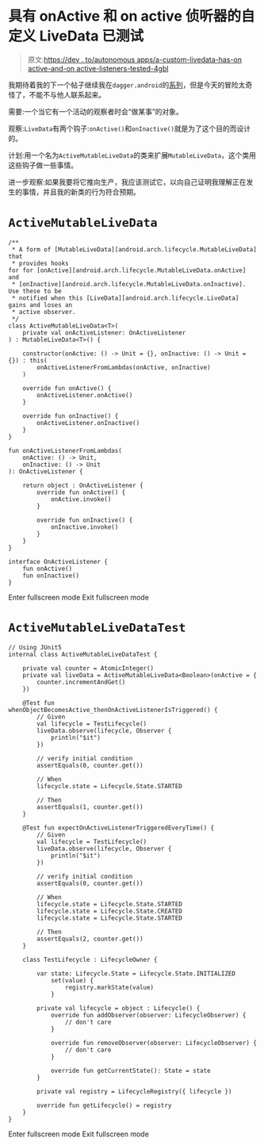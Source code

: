 # 具有 onActive 和 on active 侦听器的自定义 LiveData 已测试

> 原文:[https://dev . to/autonomous apps/a-custom-livedata-has-on active-and-on active-listeners-tested-4gbl](https://dev.to/autonomousapps/a-custom-livedata-that-has-onactive-and-oninactive-listeners----tested-4gbl)

我期待着我的下一个帖子继续我在`dagger.android`的[系列](https://dev.to/autonomousapps/the-daggerandroid-missing-documentation-33kj)，但是今天的冒险太奇怪了，不能不与他人联系起来。

需要:一个当它有一个活动的观察者时会“做某事”的对象。

观察:`LiveData`有两个钩子:`onActive()`和`onInactive()`就是为了这个目的而设计的。

计划:用一个名为`ActiveMutableLiveData`的类来扩展`MutableLiveData`，这个类用这些钩子做一些事情。

进一步观察:如果我要将它推向生产，我应该测试它，以向自己证明我理解正在发生的事情，并且我的新类的行为符合预期。

# `ActiveMutableLiveData`

```
/**
 * A form of [MutableLiveData][android.arch.lifecycle.MutableLiveData] that 
 * provides hooks 
for for [onActive][android.arch.lifecycle.MutableLiveData.onActive] and
 * [onInactive][android.arch.lifecycle.MutableLiveData.onInactive]. Use these to be 
 * notified when this [LiveData][android.arch.lifecycle.LiveData] gains and loses an 
 * active observer.
 */
class ActiveMutableLiveData<T>(
    private val onActiveListener: OnActiveListener
) : MutableLiveData<T>() {

    constructor(onActive: () -> Unit = {}, onInactive: () -> Unit = {}) : this(
        onActiveListenerFromLambdas(onActive, onInactive)
    )

    override fun onActive() {
        onActiveListener.onActive()
    }

    override fun onInactive() {
        onActiveListener.onInactive()
    }
}

fun onActiveListenerFromLambdas(
    onActive: () -> Unit, 
    onInactive: () -> Unit
): OnActiveListener {

    return object : OnActiveListener {
        override fun onActive() {
            onActive.invoke()
        }

        override fun onInactive() {
            onInactive.invoke()
        }
    }
}

interface OnActiveListener {
    fun onActive()
    fun onInactive()
} 
```

Enter fullscreen mode Exit fullscreen mode

# `ActiveMutableLiveDataTest`

```
// Using JUnit5
internal class ActiveMutableLiveDataTest {

    private val counter = AtomicInteger()
    private val liveData = ActiveMutableLiveData<Boolean>(onActive = {
        counter.incrementAndGet() 
    })

    @Test fun whenObjectBecomesActive_thenOnActiveListenerIsTriggered() {
        // Given
        val lifecycle = TestLifecycle()
        liveData.observe(lifecycle, Observer {
            println("$it")
        })

        // verify initial condition
        assertEquals(0, counter.get())

        // When
        lifecycle.state = Lifecycle.State.STARTED

        // Then
        assertEquals(1, counter.get())
    }

    @Test fun expectOnActiveListenerTriggeredEveryTime() {
        // Given
        val lifecycle = TestLifecycle()
        liveData.observe(lifecycle, Observer {
            println("$it")
        })

        // verify initial condition
        assertEquals(0, counter.get())

        // When
        lifecycle.state = Lifecycle.State.STARTED
        lifecycle.state = Lifecycle.State.CREATED
        lifecycle.state = Lifecycle.State.STARTED

        // Then
        assertEquals(2, counter.get())
    }

    class TestLifecycle : LifecycleOwner {

        var state: Lifecycle.State = Lifecycle.State.INITIALIZED
            set(value) {
                registry.markState(value)
            }

        private val lifecycle = object : Lifecycle() {
            override fun addObserver(observer: LifecycleObserver) {
                // don't care
            }

            override fun removeObserver(observer: LifecycleObserver) {
                // don't care
            }

            override fun getCurrentState(): State = state
        }

        private val registry = LifecycleRegistry({ lifecycle })

        override fun getLifecycle() = registry
    }
} 
```

Enter fullscreen mode Exit fullscreen mode